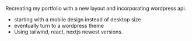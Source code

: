 Recreating my portfolio with a new layout and incorporating wordpress api.
- starting with a mobile design instead of desktop size
- eventually turn to a wordpress theme
- Using tailwind, react, nextjs newest versions.
